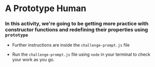 # A Prototype Human

### In this activity, we're going to be getting more practice with constructor functions and redefining their properties using `prototype`

* Further instructions are inside the `challenge-prompt.js` file

* Run the `challenge-prompt.js` file using `node` in your terminal to check your work as you go.